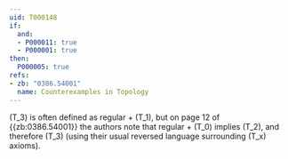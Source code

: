 ```yaml
---
uid: T000148
if:
  and:
  - P000011: true
  - P000001: true
then:
  P000005: true
refs:
- zb: "0386.54001"
  name: Counterexamples in Topology
---
```


\(T_3\) is often defined as regular + \(T_1\), but on page 12 of
{{zb:0386.54001}} the authors note that regular + \(T_0\)
implies \(T_2\), and therefore \(T_3\) (using their usual reversed
language surrounding \(T_x\) axioms).
